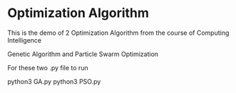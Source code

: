 # Optimization Algorithm

This is the demo of 2 Optimization Algorithm from the course of Computing Intelligence

Genetic Algorithm and Particle Swarm Optimization

For these two .py file to run

python3 GA.py
python3 PSO.py

